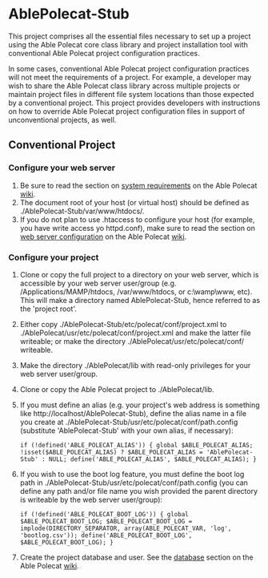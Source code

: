 # AblePolecat-Stub
This project comprises all the essential files necessary to set up a project 
using the Able Polecat core class library and project installation tool with 
conventional Able Polecat project configuration practices.

In some cases, conventional Able Polecat project configuration practices will not 
meet the requirements of a project. For example, a developer may wish to share 
the Able Polecat class library across multiple projects or maintain project 
files in different file system locations than those expected by a conventional 
project. This project provides developers with instructions on how to override 
Able Polecat project configuration files in support of unconventional projects, 
as well.

## Conventional Project

### Configure your web server

1. Be sure to read the section on [system requirements](https://github.com/kkuhrman/AblePolecat/wiki/System-Requirements) 
on the Able Polecat [wiki](https://github.com/kkuhrman/AblePolecat/wiki).
2. The document root of your host (or virtual host) should be defined as ./AblePolecat-Stub/var/www/htdocs/.
3. If you do not plan to use .htaccess to configure your host (for example, you have write access yo httpd.conf), 
make sure to read the section on [web server configuration](https://github.com/kkuhrman/AblePolecat/wiki/Web-Server-Configuration)
on the Able Polecat [wiki](https://github.com/kkuhrman/AblePolecat/wiki).

### Configure your project

1. Clone or copy the full project to a directory on your web server, which is accessible by your web server 
user/group (e.g. /Applications/MAMP/htdocs, /var/www/htdocs, or c:\wamp\www, etc). This will make a 
directory named AblePolecat-Stub, hence referred to as the 'project root'.
2. Either copy ./AblePolecat-Stub/etc/polecat/conf/project.xml to ./AblePolecat/usr/etc/polecat/conf/project.xml 
and make the latter file writeable; or make the directory ./AblePolecat/usr/etc/polecat/conf/ writeable.
2. Make the directory ./AblePolecat/lib with read-only privileges for your web server user/group.
3. Clone or copy the Able Polecat project to ./AblePolecat/lib.
4. If you must define an alias (e.g. your project's web address is something like http://localhost/AblePolecat-Stub),
define the alias name in a file you create at ./AblePolecat-Stub/usr/etc/polecat/conf/path.config (substitute 
'AblePolecat-Stub' with your own alias, if necessary):

     `
    if (!defined('ABLE_POLECAT_ALIAS')) {
        global $ABLE_POLECAT_ALIAS;
        !isset($ABLE_POLECAT_ALIAS) ? $ABLE_POLECAT_ALIAS = 'AblePolecat-Stub' : NULL;
        define('ABLE_POLECAT_ALIAS', $ABLE_POLECAT_ALIAS);
    }
     `
    
5. If you wish to use the boot log feature, you must define the boot log path in ./AblePolecat-Stub/usr/etc/polecat/conf/path.config 
(you can define any path and/or file name you wish provided the parent directory is writeable by the web server user/group):

     `
     if (!defined('ABLE_POLECAT_BOOT_LOG')) {
       global $ABLE_POLECAT_BOOT_LOG;
       $ABLE_POLECAT_BOOT_LOG = implode(DIRECTORY_SEPARATOR, array(ABLE_POLECAT_VAR, 'log', 'bootlog.csv'));
       define('ABLE_POLECAT_BOOT_LOG', $ABLE_POLECAT_BOOT_LOG);
     }
     `

6. Create the project database and user. See the [database](https://github.com/kkuhrman/AblePolecat/wiki/Able-Polecat-Project-Database) 
section on the Able Polecat [wiki](https://github.com/kkuhrman/AblePolecat/wiki).
